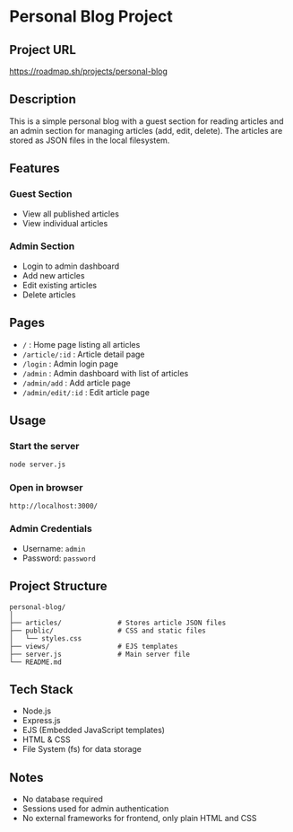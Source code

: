 # Personal Blog Project

## Project URL
https://roadmap.sh/projects/personal-blog

## Description
This is a simple personal blog with a guest section for reading articles and an admin section for managing articles (add, edit, delete). The articles are stored as JSON files in the local filesystem.

## Features
### Guest Section
- View all published articles
- View individual articles

### Admin Section
- Login to admin dashboard
- Add new articles
- Edit existing articles
- Delete articles

## Pages
- `/` : Home page listing all articles
- `/article/:id` : Article detail page
- `/login` : Admin login page
- `/admin` : Admin dashboard with list of articles
- `/admin/add` : Add article page
- `/admin/edit/:id` : Edit article page

## Usage
### Start the server
```bash
node server.js
```

### Open in browser
```
http://localhost:3000/
```

### Admin Credentials
- Username: `admin`
- Password: `password`

## Project Structure
```
personal-blog/
│
├── articles/              # Stores article JSON files
├── public/                # CSS and static files
│   └── styles.css
├── views/                 # EJS templates
├── server.js              # Main server file
└── README.md
```

## Tech Stack
- Node.js
- Express.js
- EJS (Embedded JavaScript templates)
- HTML & CSS
- File System (fs) for data storage

## Notes
- No database required
- Sessions used for admin authentication
- No external frameworks for frontend, only plain HTML and CSS
